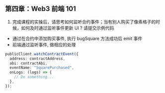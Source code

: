 ## 第四章：Web3 前端 101

1. 完成课程的实操后，请思考如何监听合约事件；当有别人购买了像素格子的时候，如何及时通过监听事件更新 UI ? 请提交示例代码

- 通过在合约中添加购买事件, 执行 bugSquare 方法成功后 emit 事件
- 前端通过监听事件, 做相应的处理

```ts
publicClient.watchContractEvent({
  address: contractAddress,
  abi: contractAbi,
  eventName: "SquarePurchased",
  onLogs: (logs) => {
    // Do something...
  },
});
```
